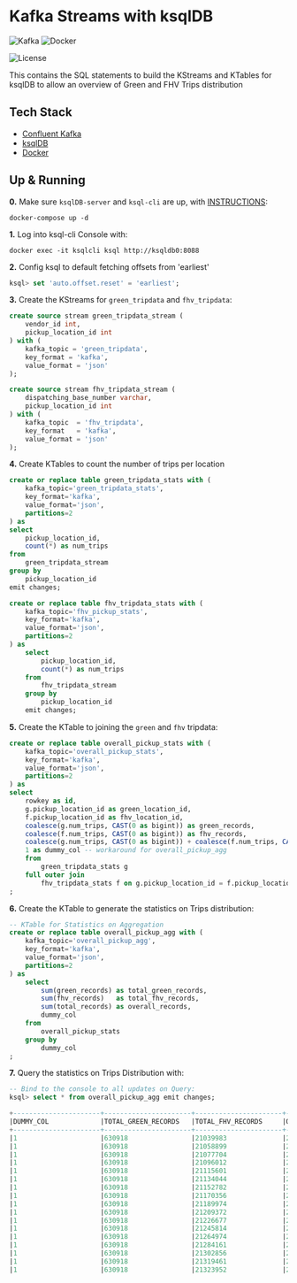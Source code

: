 # Kafka Streams with ksqlDB

![Kafka](https://img.shields.io/badge/ConfluentKafka-7.4.x-141414?style=flat&logo=apachekafka&logoColor=white&labelColor=141414)
![Docker](https://img.shields.io/badge/Docker-329DEE?style=flat&logo=docker&logoColor=white&labelColor=329DEE)

![License](https://img.shields.io/badge/license-CC--BY--SA--4.0-31393F?style=flat&logo=creativecommons&logoColor=black&labelColor=white)

This contains the SQL statements to build the KStreams and KTables for ksqlDB to allow an overview of Green and FHV Trips distribution


## Tech Stack
- [Confluent Kafka](https://docs.confluent.io/platform/current/installation/overview.html)
- [ksqlDB](https://docs.ksqldb.io/en/latest/)
- [Docker](https://docs.docker.com/get-docker/)


## Up & Running

**0.** Make sure `ksqlDB-server` and `ksql-cli` are up, with [INSTRUCTIONS](https://github.com/iobruno/data-engineering-zoomcamp/tree/master/week_6_stream_processing):
```
docker-compose up -d
```

**1.** Log into ksql-cli Console with:
```
docker exec -it ksqlcli ksql http://ksqldb0:8088
```

**2.** Config ksql to default fetching offsets from 'earliest'
```sql
ksql> set 'auto.offset.reset' = 'earliest';
```


**3.** Create the KStreams for `green_tripdata` and `fhv_tripdata`:
```sql
create source stream green_tripdata_stream (
    vendor_id int,
    pickup_location_id int
) with (
    kafka_topic = 'green_tripdata',
    key_format = 'kafka',
    value_format = 'json'
);

create source stream fhv_tripdata_stream (
    dispatching_base_number varchar,
    pickup_location_id int
) with (
    kafka_topic  = 'fhv_tripdata',
    key_format   = 'kafka',
    value_format = 'json'
);
```

**4.** Create KTables to count the number of trips per location
```sql
create or replace table green_tripdata_stats with (
    kafka_topic='green_tripdata_stats',
    key_format='kafka',
    value_format='json',
    partitions=2
) as 
select
    pickup_location_id,
    count(*) as num_trips
from 
    green_tripdata_stream
group by
    pickup_location_id
emit changes;
```

```sql
create or replace table fhv_tripdata_stats with (
    kafka_topic='fhv_pickup_stats',
    key_format='kafka',
    value_format='json',
    partitions=2
) as
    select
        pickup_location_id,
        count(*) as num_trips
    from
        fhv_tripdata_stream
    group by
        pickup_location_id
    emit changes;
```

**5.** Create the KTable to joining the `green` and `fhv` tripdata:
```sql
create or replace table overall_pickup_stats with (
    kafka_topic='overall_pickup_stats',
    key_format='kafka',
    value_format='json',
    partitions=2
) as
select
    rowkey as id,
    g.pickup_location_id as green_location_id,
    f.pickup_location_id as fhv_location_id,
    coalesce(g.num_trips, CAST(0 as bigint)) as green_records,
    coalesce(f.num_trips, CAST(0 as bigint)) as fhv_records,
    coalesce(g.num_trips, CAST(0 as bigint)) + coalesce(f.num_trips, CAST(0 as bigint)) as total_records,
    1 as dummy_col -- workaround for overall_pickup_agg
    from
        green_tripdata_stats g
    full outer join
        fhv_tripdata_stats f on g.pickup_location_id = f.pickup_location_id
;
```

**6.** Create the KTable to generate the statistics on Trips distribution:
```sql
-- KTable for Statistics on Aggregation
create or replace table overall_pickup_agg with (
    kafka_topic='overall_pickup_agg',
    key_format='kafka',
    value_format='json',
    partitions=2
) as
    select
        sum(green_records) as total_green_records,
        sum(fhv_records)   as total_fhv_records,
        sum(total_records) as overall_records,
        dummy_col
    from
        overall_pickup_stats
    group by
        dummy_col
;
```

**7.** Query the statistics on Trips Distribution with:
```sql
-- Bind to the console to all updates on Query:
ksql> select * from overall_pickup_agg emit changes;

+----------------------+----------------------+----------------------+----------------------+
|DUMMY_COL             |TOTAL_GREEN_RECORDS   |TOTAL_FHV_RECORDS     |OVERALL_RECORDS       |
+----------------------+----------------------+----------------------+----------------------+
|1                     |630918                |21039983              |21670901              |
|1                     |630918                |21058899              |21689817              |
|1                     |630918                |21077704              |21708622              |
|1                     |630918                |21096012              |21726930              |
|1                     |630918                |21115601              |21746519              |
|1                     |630918                |21134044              |21764962              |
|1                     |630918                |21152782              |21783700              |
|1                     |630918                |21170356              |21801274              |
|1                     |630918                |21189974              |21820892              |
|1                     |630918                |21209372              |21840290              |
|1                     |630918                |21226677              |21857595              |
|1                     |630918                |21245814              |21876732              |
|1                     |630918                |21264974              |21895892              |
|1                     |630918                |21284161              |21915079              |
|1                     |630918                |21302856              |21933774              |
|1                     |630918                |21319461              |21950379              |
|1                     |630918                |21323952              |21954870              |
```